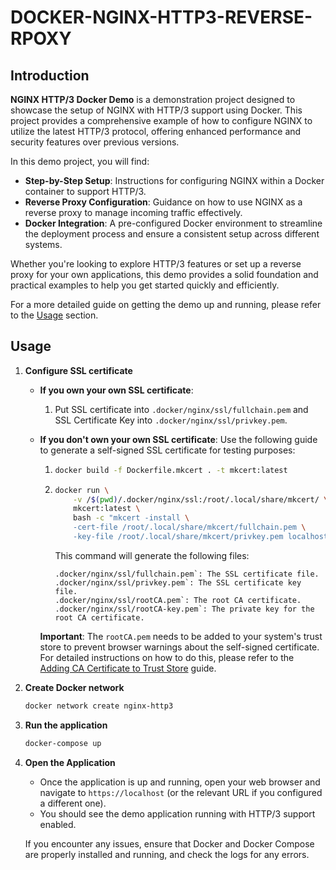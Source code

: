 # DOCKER-NGINX-HTTP3-REVERSE-RPOXY

## Introduction

**NGINX HTTP/3 Docker Demo** is a demonstration project designed to showcase the setup of NGINX with HTTP/3 support using Docker. This project provides a comprehensive example of how to configure NGINX to utilize the latest HTTP/3 protocol, offering enhanced performance and security features over previous versions.

In this demo project, you will find:

* **Step-by-Step Setup**: Instructions for configuring NGINX within a Docker container to support HTTP/3.
* **Reverse Proxy Configuration**: Guidance on how to use NGINX as a reverse proxy to manage incoming traffic effectively.
* **Docker Integration**: A pre-configured Docker environment to streamline the deployment process and ensure a consistent setup across different systems.

Whether you're looking to explore HTTP/3 features or set up a reverse proxy for your own applications, this demo provides a solid foundation and practical examples to help you get started quickly and efficiently.

For a more detailed guide on getting the demo up and running, please refer to the [Usage](#usage) section.

## Usage
1. **Configure SSL certificate**
    * **If you own your own SSL certificate**:

        1. Put SSL certificate into `.docker/nginx/ssl/fullchain.pem` and SSL Certificate Key into `.docker/nginx/ssl/privkey.pem`.
    * **If you don't own your own SSL certificate**: Use the following guide to generate a self-signed SSL certificate for testing purposes:

        1.
            ```bash
            docker build -f Dockerfile.mkcert . -t mkcert:latest
            ```
        2.
            ```bash
            docker run \
                -v /$(pwd)/.docker/nginx/ssl:/root/.local/share/mkcert/ \
                mkcert:latest \
                bash -c "mkcert -install \
                -cert-file /root/.local/share/mkcert/fullchain.pem \
                -key-file /root/.local/share/mkcert/privkey.pem localhost"
            ```

            This command will generate the following files:
            ```
            .docker/nginx/ssl/fullchain.pem`: The SSL certificate file.
            .docker/nginx/ssl/privkey.pem`: The SSL certificate key file.
            .docker/nginx/ssl/rootCA.pem`: The root CA certificate.
            .docker/nginx/ssl/rootCA-key.pem`: The private key for the root CA certificate.
            ```
        **Important**: The `rootCA.pem` needs to be added to your system's trust store to prevent browser warnings about the self-signed certificate. For detailed instructions on how to do this, please refer to the [Adding CA Certificate to Trust Store](docs/add_to_trust_store.md) guide.
1. **Create Docker network**
    ```bash
    docker network create nginx-http3
    ```
1. **Run the application**
    ```bash
    docker-compose up
    ```
1. **Open the Application**
    * Once the application is up and running, open your web browser and navigate to `https://localhost` (or the relevant URL if you configured a different one).
    * You should see the demo application running with HTTP/3 support enabled.

    If you encounter any issues, ensure that Docker and Docker Compose are properly installed and running, and check the logs for any errors.
